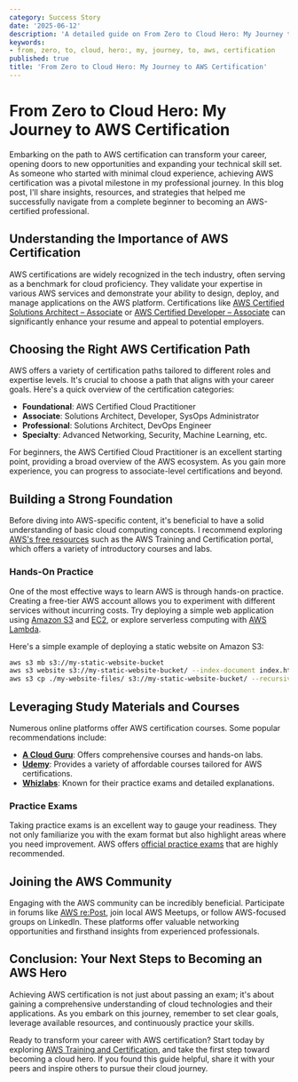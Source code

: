 ```yaml
---
category: Success Story
date: '2025-06-12'
description: 'A detailed guide on From Zero to Cloud Hero: My Journey to AWS Certification'
keywords:
- from, zero, to, cloud, hero:, my, journey, to, aws, certification
published: true
title: 'From Zero to Cloud Hero: My Journey to AWS Certification'
---
```


# From Zero to Cloud Hero: My Journey to AWS Certification

Embarking on the path to AWS certification can transform your career, opening doors to new opportunities and expanding your technical skill set. As someone who started with minimal cloud experience, achieving AWS certification was a pivotal milestone in my professional journey. In this blog post, I'll share insights, resources, and strategies that helped me successfully navigate from a complete beginner to becoming an AWS-certified professional.

## Understanding the Importance of AWS Certification

AWS certifications are widely recognized in the tech industry, often serving as a benchmark for cloud proficiency. They validate your expertise in various AWS services and demonstrate your ability to design, deploy, and manage applications on the AWS platform. Certifications like [AWS Certified Solutions Architect – Associate](https://aws.amazon.com/certification/certified-solutions-architect-associate/) or [AWS Certified Developer – Associate](https://aws.amazon.com/certification/certified-developer-associate/) can significantly enhance your resume and appeal to potential employers.

## Choosing the Right AWS Certification Path

AWS offers a variety of certification paths tailored to different roles and expertise levels. It's crucial to choose a path that aligns with your career goals. Here's a quick overview of the certification categories:

- **Foundational**: AWS Certified Cloud Practitioner
- **Associate**: Solutions Architect, Developer, SysOps Administrator
- **Professional**: Solutions Architect, DevOps Engineer
- **Specialty**: Advanced Networking, Security, Machine Learning, etc.

For beginners, the AWS Certified Cloud Practitioner is an excellent starting point, providing a broad overview of the AWS ecosystem. As you gain more experience, you can progress to associate-level certifications and beyond.

## Building a Strong Foundation

Before diving into AWS-specific content, it's beneficial to have a solid understanding of basic cloud computing concepts. I recommend exploring [AWS's free resources](https://aws.amazon.com/training/) such as the AWS Training and Certification portal, which offers a variety of introductory courses and labs.

### Hands-On Practice

One of the most effective ways to learn AWS is through hands-on practice. Creating a free-tier AWS account allows you to experiment with different services without incurring costs. Try deploying a simple web application using [Amazon S3](https://aws.amazon.com/s3/) and [EC2](https://aws.amazon.com/ec2/), or explore serverless computing with [AWS Lambda](https://aws.amazon.com/lambda/).

Here's a simple example of deploying a static website on Amazon S3:

```bash
aws s3 mb s3://my-static-website-bucket
aws s3 website s3://my-static-website-bucket/ --index-document index.html
aws s3 cp ./my-website-files/ s3://my-static-website-bucket/ --recursive
```

## Leveraging Study Materials and Courses

Numerous online platforms offer AWS certification courses. Some popular recommendations include:

- **[A Cloud Guru](https://acloudguru.com/)**: Offers comprehensive courses and hands-on labs.
- **[Udemy](https://www.udemy.com/)**: Provides a variety of affordable courses tailored for AWS certifications.
- **[Whizlabs](https://www.whizlabs.com/)**: Known for their practice exams and detailed explanations.

### Practice Exams

Taking practice exams is an excellent way to gauge your readiness. They not only familiarize you with the exam format but also highlight areas where you need improvement. AWS offers [official practice exams](https://aws.amazon.com/certification/certification-prep/) that are highly recommended.

## Joining the AWS Community

Engaging with the AWS community can be incredibly beneficial. Participate in forums like [AWS re:Post](https://repost.aws/), join local AWS Meetups, or follow AWS-focused groups on LinkedIn. These platforms offer valuable networking opportunities and firsthand insights from experienced professionals.

## Conclusion: Your Next Steps to Becoming an AWS Hero

Achieving AWS certification is not just about passing an exam; it's about gaining a comprehensive understanding of cloud technologies and their applications. As you embark on this journey, remember to set clear goals, leverage available resources, and continuously practice your skills.

Ready to transform your career with AWS certification? Start today by exploring [AWS Training and Certification](https://aws.amazon.com/training/), and take the first step toward becoming a cloud hero. If you found this guide helpful, share it with your peers and inspire others to pursue their cloud journey.